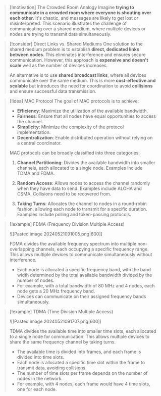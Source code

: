 > [!motivation] The Crowded Room Analogy
> Imagine **trying to communicate in a crowded room where everyone is shouting over each other.** It's chaotic, and messages are likely to get lost or misinterpreted. This scenario illustrates the challenge of communicating over a shared medium, where multiple devices or nodes are trying to transmit data simultaneously.

> [!consider] Direct Links vs. Shared Mediums
> One solution to the shared medium problem is to establish **direct, dedicated links between nodes**. This eliminates interference and ensures secure communication. However, this approach is **expensive and doesn't scale** well as the number of devices increases.
> 
> An alternative is to use **shared broadcast links**, where all devices communicate over the same medium. This is more **cost-effective and scalable** but introduces the need for coordination to avoid **collisions** and ensure successful data transmission.

> [!idea] MAC Protocol
> The goal of MAC protocols is to achieve:
> - **Efficiency**: Maximize the utilization of the available bandwidth.
> - **Fairness**: Ensure that all nodes have equal opportunities to access the channel.
> - **Simplicity**: Minimize the complexity of the protocol implementation.
> - **Decentralization**: Enable distributed operation without relying on a central coordinator.
> 
> MAC protocols can be broadly classified into three categories:
> 
> 1. **Channel Partitioning**: Divides the available bandwidth into smaller channels, each allocated to a single node. Examples include TDMA and FDMA.
> 
> 2. **Random Access**: Allows nodes to access the channel randomly when they have data to send. Examples include ALOHA and CSMA. Collisions need to be recovered from. 
> 
> 3. **Taking Turns**: Allocates the channel to nodes in a round-robin fashion, allowing each node to transmit for a specific duration. Examples include polling and token-passing protocols.



> [!example] FDMA (Frequency Division Multiple Access)
>
> ![[Pasted image 20240521091005.png|600]]
>
> FDMA divides the available frequency spectrum into multiple non-overlapping channels, each occupying a specific frequency range. This allows multiple devices to communicate simultaneously without interference.
>
> - Each node is allocated a specific frequency band, with the band width determined by the total available bandwidth divided by the number of nodes.
> - For example, with a total bandwidth of 80 MHz and 4 nodes, each node gets a 20 MHz frequency band.
> - Devices can communicate on their assigned frequency bands simultaneously.

> [!example] TDMA (Time Division Multiple Access)
>
> ![[Pasted image 20240521091707.png|600]]
>
> TDMA divides the available time into smaller time slots, each allocated to a single node for communication. This allows multiple devices to share the same frequency channel by taking turns.
>
> - The available time is divided into frames, and each frame is divided into time slots.
> - Each node is allocated a specific time slot within the frame to transmit data, avoiding collisions.
> - The number of time slots per frame depends on the number of nodes in the network.
> - For example, with 4 nodes, each frame would have 4 time slots, one for each node.

